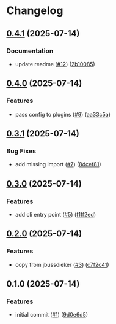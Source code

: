 # Changelog

## [0.4.1](https://github.com/jbussdieker/jbussdieker-commit/compare/v0.4.0...v0.4.1) (2025-07-14)


### Documentation

* update readme ([#12](https://github.com/jbussdieker/jbussdieker-commit/issues/12)) ([2b10085](https://github.com/jbussdieker/jbussdieker-commit/commit/2b1008595589acb33c3e9a93664890ddae8d7f08))

## [0.4.0](https://github.com/jbussdieker/jbussdieker-commit/compare/v0.3.1...v0.4.0) (2025-07-14)


### Features

* pass config to plugins ([#9](https://github.com/jbussdieker/jbussdieker-commit/issues/9)) ([aa33c5a](https://github.com/jbussdieker/jbussdieker-commit/commit/aa33c5a54cc9fe600064b6eb6e9f4aea8ae8f2e4))

## [0.3.1](https://github.com/jbussdieker/jbussdieker-commit/compare/v0.3.0...v0.3.1) (2025-07-14)


### Bug Fixes

* add missing import ([#7](https://github.com/jbussdieker/jbussdieker-commit/issues/7)) ([8dcef81](https://github.com/jbussdieker/jbussdieker-commit/commit/8dcef811a72e485942182136db36247a9b0f9ef6))

## [0.3.0](https://github.com/jbussdieker/jbussdieker-commit/compare/v0.2.0...v0.3.0) (2025-07-14)


### Features

* add cli entry point ([#5](https://github.com/jbussdieker/jbussdieker-commit/issues/5)) ([f1ff2ed](https://github.com/jbussdieker/jbussdieker-commit/commit/f1ff2ed5e4feb2bbcc973b7ab00719d3d59313f1))

## [0.2.0](https://github.com/jbussdieker/jbussdieker-commit/compare/v0.1.0...v0.2.0) (2025-07-14)


### Features

* copy from jbussdieker ([#3](https://github.com/jbussdieker/jbussdieker-commit/issues/3)) ([c7f2c41](https://github.com/jbussdieker/jbussdieker-commit/commit/c7f2c4139fe771a01ee2c01b22242f691bd99a4d))

## 0.1.0 (2025-07-14)


### Features

* initial commit ([#1](https://github.com/jbussdieker/jbussdieker-commit/issues/1)) ([9d0e6d5](https://github.com/jbussdieker/jbussdieker-commit/commit/9d0e6d5391733f8d3b62e8ac51687a29dc0c2848))
